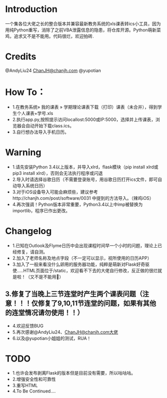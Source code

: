 # Introduction
一个集各位大佬之长的整合版本并兼容最新教务系统的xls课表转ics小工具，因为用纯Python重写，消除了之前VBA泄露信息的隐患，将仓库开源。Python萌新菜鸡，追求又不是不能用。代码很烂，欢迎拍砖.
# Credits
@AndyLiu24
ChanJH@chanjh.com
@yupotian

# How To：
- 1.在教务系统» 我的课表 » 学期理论课表下载（打印）课表（未合并），得到学生个人课表+学号.xls
- 2.执行app.py,按照提示访问locallost:5000或IP:5000，选择并上传课表，浏览器会自动开始下载class.ics。
- 3.自行想办法导入手机日历。

# Warning
- 1.请先安装Python 3.4以上版本，并导入xlrd，flask模块（pip install xlrd或pip3 install xlrd），否则会无法执行程序或闪退
- 2.导入时请选择谷歌日历（不需要登录账号，用谷歌日历打开ics文件，即可自动导入系统日历）
- 3.对于iOS设备导入可能会麻烦些，建议参考http://chanjh.com/post/software/0031 中提到的方法导入。（辣鸡iOS）
- 4.再次强调！Python版本非常重要，Python3.4以上中imp被替换为importlib，程序已作出更改。
# Changelog
- 1.已知在Outlook及Flyme日历中会出现课程时间早一个小时的问题，理论上已经修复，请自测。
- 2.加入了老师名称及地点字段（不一定可以显示，视所使用的日历APP）
- 3.加入了一般来看没什么卵用的服务器功能，纯粹是萌新对Flask好奇驱使.....HTML页面位于/static，欢迎看不下去的大佬自行修改，反正做的很烂就是啦！（又不是不能用🤣）
## 3.修复了当晚上三节连堂时产生两个课表问题（注意！！！仅修复了9,10,11节连堂的问题，如果有其他的连堂情况请勿使用！！）
- 4.欢迎反馈BUG
- 5.再次感谢@AndyLiu24、ChanJH@chanjh.com大佬
- 6.以及@yupotian小姐姐的测试，RUA！
# TODO
- 1.也许会发布剥离Flask的版本但是目前没有需要，所以咕咕咕。
- 2.增强安全性和可靠性
- 3.重写HTML
- 4.To Be Continued....